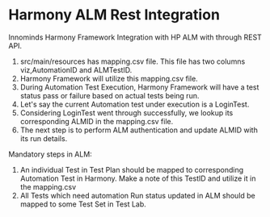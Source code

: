 # Harmony ALM Rest Integration
Innominds Harmony Framework Integration with HP ALM with through REST API.

1. src/main/resources has mapping.csv file. This file has two columns viz,AutomationID and ALMTestID.
2. Harmony Framework will utilize this mapping.csv file.
3. During Automation Test Execution, Harmony Framework will have a test status pass or failure based on actual tests being run.
4. Let's say the current Automation test under execution is a LoginTest.
5. Considering LoginTest went through successfully, we lookup its corresponding ALMID in the mapping.csv file.
6. The next step is to perform ALM authentication and update ALMID with its run details.

Mandatory steps in ALM:
1. An individual Test in Test Plan should be mapped to corresponding Automation Test in Harmony. Make a note of this TestID and utilize it in the mapping.csv
2. All Tests which need automation Run status updated in ALM should be mapped to some Test Set in Test Lab.

